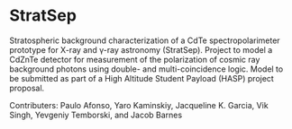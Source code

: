 # StratSep

Stratospheric background characterization of a CdTe spectropolarimeter prototype for X-ray and γ-ray astronomy (StratSep). Project to model a CdZnTe detector for measurement of the polarization of cosmic ray background photons using double- and multi-coincidence logic. Model to be submitted as part of a High Altitude Student Payload (HASP) project proposal.

Contributers: Paulo Afonso, Yaro Kaminskiy, Jacqueline K. Garcia, Vik Singh, Yevgeniy Temborski, and Jacob Barnes
